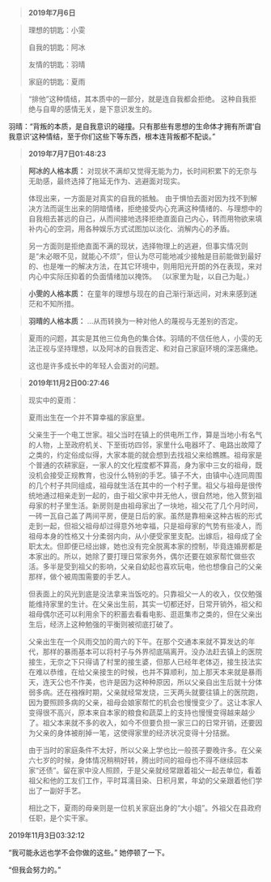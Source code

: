 > **2019年7月6日**

> 理想的钥匙：小雯
>
> 自我的钥匙：阿冰
>
> 友情的钥匙：羽晴
>
> 家庭的钥匙：夏雨

> “排他”这种情结，其本质中的一部分，就是连自我都会拒绝。
> 这种自我拒绝与自卑的感情无关，是下意识发生的。

羽晴：“背叛的本质，是自我意识的碰撞。只有那些有思想的生命体才拥有所谓‘自我意识’这种情结，至于你们这些下等东西，根本连背叛都不配谈。”



> **2019年7月7日01:48:23**

> **阿冰的人格本质：**
> 对现状不满却又觉得无能为力，长时间积累下的无奈与无助感，最终选择了拖延无作为、逃避面对现实。
>
> 体现出来，一方面是对真实的自我的抵触。
> 由于惧怕去面对因为找不到解决方法而诞生出来的阴暗情绪，拒绝接受内心充满这种情绪的、与理想中的自我相去甚远的自己，从而间接地选择拒绝直面自己内心，转而用物欲来填补内心的空洞，用各种娱乐方式试图加以淡化、消解内心的矛盾。
>
> 另一方面则是拒绝直面不满的现状，选择物理上的逃避，但事实情况则是“未必眼不见，就能心不烦”，但认为尽可能地减少接触是目前能做到最好的、也是唯一的解决方法，在其它环境中，则用阳光开朗的外在表现，来对内心中实际压抑着的负面情绪加以掩饰。
> （以家里为耻，以自己为耻。）



> **小雯的人格本质：**
> 在童年的理想与现在的自己渐行渐远间，对未来感到迷茫和不知所措。

> **羽晴的人格本质：**
> …从而转换为一种对他人的蔑视与无差别的否定。



> 夏雨的问题，其实是其他三位角色的集合体。羽晴的不信任他人，小雯的无法正视与坚持理想，以及阿冰的自我否定、和对自己家庭环境的深恶痛绝。
>
> 这也是许多成长中的年轻人会面对的问题。



> **2019年11月2日00:27:46**

> 现实中的夏雨：
>
> 夏雨出生在一个并不算幸福的家庭里。
>
> 父亲生于一个电工世家。祖父当时在镇上的供电所工作，算是当地小有名气的人物，上至政府机关、下至街坊四邻，家里什么电器坏了、电路出故障了之类的，约定俗成似得，大家本能的就会想到去找祖父来给瞧瞧。祖母家是个普通的农耕家庭，一家人的文化程度都不算高，身为家中三女的祖母，既没机会接受正规教育，也没什么特别的手艺。镇子不大，由镇中心连同周围的几个村子共同组成，祖母就生活在其中的一个村子里。祖父与祖母是很传统地通过相亲走到一起的，由于祖父家中并无他人，很自然地，他入赘到祖母家的村子里生活。新房则是由祖母家出了一块地，祖父花了几个月时间，一砖一瓦自己盖了两间平房，便是日后的家。虽然是靠相亲这种古板的形式走到一起，但祖父祖母却过得意外地幸福，只是祖母家的气势有些凌人，而祖母本身的性格又十分柔弱内向，从小便受家里支配。出嫁后，祖母成了全职太太。但即便已经出嫁，她也没有完全脱离本家的控制，毕竟连婚房都是本家出的。所以，她除了要打理日常家务外，偶尔还要在娘家帮忙做些农活。多半是受到祖父的影响，父亲自幼起也喜欢玩电，他也想像自己的父亲那样，做个被周围需要的手艺人。
>
> 但表面上的风光到底是没法拿来当饭吃的。只靠祖父一人的收入，仅仅勉强能维持家里的生计。在父亲出生前，其实一切都还好，日常开销外，祖父和祖母偶尔还可以利用余下的积蓄去看看电影、逛逛集市之类的，但在父亲出生后，经济上这种勉强的平衡则被彻底打破了。
>
> 父亲出生在一个风雨交加的周六的下午。在那个交通本来就不算发达的年代，那样的暴雨基本可以将村子与外界彻底隔离开。没办法赶去镇上的医院接生，无奈之下只得请了村里的接生婆，但那人已经年老体迈，接生技法实在难以恭维，在给父亲接生的时候，也并不算顺利，加上那天本来就是暴雨天，连天公也不作美，也许是因为这种种原因，所以父亲自出生后就十分体弱多病。还在襁褓时期，父亲就经常发烧，三天两头就要往镇上的医院跑，因为要照顾多病的父亲，祖母会娘家帮忙的机会也慢慢变少了。这让本家人变得很不高兴，原本来自本家的粮食和蔬菜上的支持也慢慢变得越来越少了。祖父本来就不多的收入，如今不但要负担一家三口的日常开销，还要因为父亲的身体被削掉一笔，这使得家里的经济状况变得十分拮据。
>
> 由于当时的家庭条件不太好，所以父亲上学也比一般孩子要晚许多。在父亲六七岁的时候，身体情况稍稍好转，腾出时间的祖母也不得不继续回本家“还债”。留在家中没人照顾，于是父亲就经常跟着祖父一起去单位，看着祖父和他的工友们工作，平时耳濡目染、日积月累，年幼的父亲跟着他们学出了一副好手艺。
>
> 相比之下，夏雨的母亲则是一位机关家庭出身的“大小姐”。外祖父在县政府任职，是个实干家。





2019年11月3日03:32:12

“我可能永远也学不会你做的这些。” 她停顿了一下。

“但我会努力的。”

